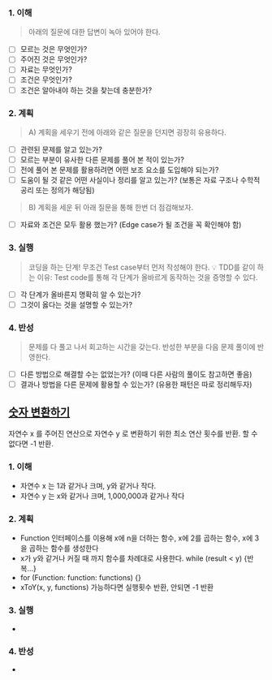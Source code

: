 ### 1. 이해
> 아래의 질문에 대한 답변이 녹아 있어야 한다.

- [ ] 모르는 것은 무엇인가?
- [ ] 주어진 것은 무엇인가?
- [ ] 자료는 무엇인가?
- [ ] 조건은 무엇인가?
- [ ] 조건은 알아내야 하는 것을 찾는데 충분한가?

### 2. 계획
> A) 계획을 세우기 전에 아래와 같은 질문을 던지면 굉장히 유용하다.

- [ ] 관련된 문제를 알고 있는가?
- [ ] 모르는 부분이 유사한 다른 문제를 풀어 본 적이 있는가?
- [ ] 전에 풀어 본 문제를 활용하려면 어떤 보조 요소를 도입해야 되는가?
- [ ] 도움이 될 것 같은 어떤 사실이나 정리를 알고 있는가? (보통은 자료 구조나 수학적 공리 또는 정의가 해당됨)

> B) 계획을 세운 뒤 아래 질문을 통해 한번 더 점검해보자.

- [ ] 자료와 조건은 모두 활용 했는가? (Edge case가 될 조건을 꼭 확인해야 함)

### 3. 실행
> 코딩을 하는 단계! 무조건 Test case부터 먼저 작성해야 한다.
💡 TDD를 같이 하는 이유: Test code를 통해 각 단계가 올바르게 동작하는 것을 증명할 수 있다.

- [ ] 각 단계가 올바른지 명확히 알 수 있는가?
- [ ] 그것이 옳다는 것을 설명할 수 있는가?

### 4. 반성
> 문제를 다 풀고 나서 회고하는 시간을 갖는다. 반성한 부분을 다음 문제 풀이에 반영한다.

- [ ] 다른 방법으로 해결할 수는 없었는가? (이때 다른 사람의 풀이도 참고하면 좋음)
- [ ] 결과나 방법을 다른 문제에 활용할 수 있는가? (유용한 패턴은 따로 정리해두자)

## [숫자 변환하기](https://school.programmers.co.kr/learn/courses/30/lessons/154538)
자연수 x 를 주어진 연산으로 자연수 y 로 변환하기 위한 최소 연산 횟수를 반환. 할 수 없다면 -1 반환.

### 1. 이해
- 자연수 x 는 1과 같거나 크며, y와 같거나 작다. 
- 자연수 y 는 x와 같거나 크며, 1,000,000과 같거나 작다

### 2. 계획
- Function 인터페이스를 이용해 x에 n을 더하는 함수, x에 2를 곱하는 함수, x에 3을 곱하는 함수를 생성한다
- x가 y와 같거나 커질 때 까지 함수를 차례대로 사용한다. while (result < y) {반복...}
- for (Function: function: functions) {}
- xToY(x, y, functions) 가능하다면 실행횟수 반환, 안되면 -1 반환

### 3. 실행
- 

### 4. 반성
-
